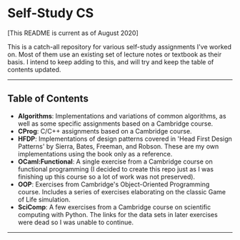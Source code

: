 
# Self-Study CS

[This README is current as of August 2020]

This is a catch-all repository for various self-study assignments I've worked on. Most of them use an existing set of lecture notes or textbook as their basis. I intend to keep adding to this, and will try and keep the table of contents updated.

---

## Table of Contents

* **Algorithms**: Implementations and variations of common algorithms, as well as some specific assignments based on a Cambridge course.
* **CProg**: C/C++ assignments based on a Cambridge course.
* **HFDP**: Implementations of design patterns covered in 'Head First Design Patterns' by Sierra, Bates, Freeman, and Robson. These are my own implementations using the book only as a reference.
* **OCaml:Functional**: A single exercise from a Cambridge course on functional programming (I decided to create this repo just as I was finishing up this course so a lot of work was not preserved).
* **OOP**: Exercises from Cambridge's Object-Oriented Programming course. Includes a series of exercises elaborating on the classic Game of Life simulation.
* **SciComp**: A few exercises from a Cambridge course on scientific computing with Python. The links for the data sets in later exercises were dead so I was unable to continue.

--- 
